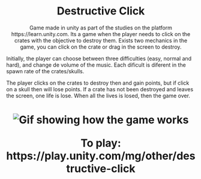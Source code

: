 <h1 align="center">Destructive Click</h1>

<p align="center">
	Game made in unity as part of the studies on the platform https://learn.unity.com.
	Its a game when the player needs to click on the crates with the objective to destroy them.
	Exists two mechanics in the game, you can click on the crate or drag in the screen to destroy.
</p>

<p>Initially, the player can choose between three difficulties (easy, normal and hard), and change de volume of the music. Each dificult is diferent in the spawn rate of the crates/skulls.
</p>

<p>The player clicks on the crates to destroy then and gain points, but if click on a skull then will lose points. If a crate has not been destroyed and leaves the screen, one life is lose. When all the lives is losed, then the game over.
</p>

<h1 align="center">
	<img alt="Gif showing how the game works" title="Game demonstration" src="./Images/DestructiveCrates.gif"
</h1>
	
<p>To play: https://play.unity.com/mg/other/destructive-click</p>
	



